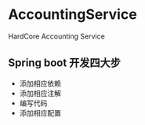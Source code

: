 # AccountingService
HardCore Accounting Service

## Spring boot 开发四大步
- 添加相应依赖
- 添加相应注解
- 编写代码
- 添加相应配置